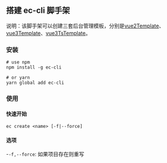 <!--
 * @Author: rk
 * @Description:
 * @Date: 2024-03-01 18:23:34
 * @LastEditors: rk
 * @LastEditTime: 2024-03-06 17:26:21
-->

## 搭建 ec-cli 脚手架

说明：该脚手架可以创建三套后台管理模板，分别是[vue2Template](https://github.com/ec-cli/vue2Template)、[vue3Template](https://github.com/ec-cli/vue3Template)、[vue3TsTemplate](https://github.com/ec-cli/vue3TsTemplate)。

### 安装

```shell
# use npm
npm install -g ec-cli

# or yarn
yarn global add ec-cli
```

### 使用

#### 快速开始

```shell
ec create <name> [-f|--force]
```

#### 选项

-`-f,--force`: 如果项目存在则重写
